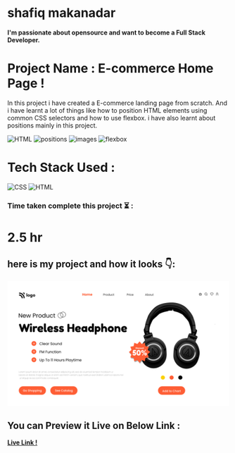 # shafiq makanadar

**I'm passionate about opensource and want to become a Full Stack Developer.**

# Project Name : E-commerce Home Page !

In this project i have created a E-commerce landing page from scratch. And i have learnt a lot of things like how to position HTML elements using common CSS selectors and how to use flexbox. i have also learnt about positions mainly in this project.

![HTML](https://img.shields.io/badge/-HTML-orange)
![positions](https://img.shields.io/badge/-CSS%20positions-blue)
![images](https://img.shields.io/badge/-CSS%20images-brightgreen)
![flexbox](https://img.shields.io/badge/-flexbox-orange)


# Tech Stack Used :
![CSS](https://camo.githubusercontent.com/e6b67b27998fca3bccf4c0ee479fc8f9de09d91f389cccfbe6cb1e29c10cfbd7/68747470733a2f2f696d672e736869656c64732e696f2f62616467652f637373332d2532333135373242362e7376673f7374796c653d666f722d7468652d6261646765266c6f676f3d63737333266c6f676f436f6c6f723d7768697465)
![HTML](https://camo.githubusercontent.com/49fbb99f92674cc6825349b154b65aaf4064aec465d61e8e1f9fb99da3d922a1/68747470733a2f2f696d672e736869656c64732e696f2f62616467652f68746d6c352d2532334533344632362e7376673f7374796c653d666f722d7468652d6261646765266c6f676f3d68746d6c35266c6f676f436f6c6f723d7768697465)

### Time taken complete this project :hourglass_flowing_sand:	:

# 2.5 hr

## here is my project and how it looks :point_down::

![image](images/page.png)

## You can Preview it Live on Below Link :
**[Live Link !](https://07-ecommerce-home-page.netlify.app/)**
